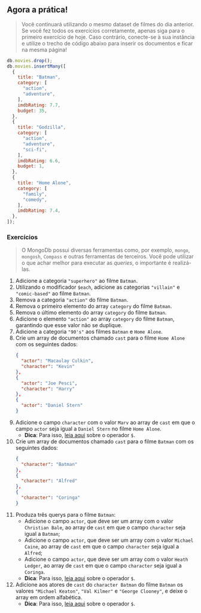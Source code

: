 ## Agora a prática!
> Você continuará utilizando o mesmo dataset de filmes do dia anterior. Se você fez todos os exercícios corretamente, apenas siga para o primeiro exercício de hoje. Caso contrário, conecte-se à sua instância e utilize o trecho de código abaixo para inserir os documentos e ficar na mesma página!

```js
db.movies.drop();
db.movies.insertMany([
  {
    title: "Batman",
    category: [
      "action",
      "adventure",
    ],
    imdbRating: 7.7,
    budget: 35,
  },
  {
    title: "Godzilla",
    category: [
      "action",
      "adventure",
      "sci-fi",
    ],
    imdbRating: 6.6,
    budget: 1,
  },
  {
    title: "Home Alone",
    category: [
      "family",
      "comedy",
    ],
    imdbRating: 7.4,
  },
]);
```

### Exercícios
> O MongoDb possui diversas ferramentas como, por exemplo, `mongo`, `mongosh`, `Compass` e outras ferramentas de terceiros. Você pode utilizar o que achar melhor para executar as *queries*, o importante é realizá-las.
01. Adicione a categoria `"superhero"` ao filme `Batman`.
02. Utilizando o modificador `$each`, adicione as categorias `"villain"` e `"comic-based"` ao filme `Batman`.
03. Remova a categoria `"action"` do filme `Batman`.
04. Remova o primeiro elemento do array `category` do filme `Batman`.
05. Remova o último elemento do array `category` do filme `Batman`.
06. Adicione o elemento `"action"` ao array `category` do filme `Batman`, garantindo que esse valor não se duplique.
07. Adicione a categoria `"90's"` aos filmes `Batman` e `Home Alone`.
08. Crie um array de documentos chamado `cast` para o filme `Home Alone` com os seguintes dados:
    ```json
    {
      "actor": "Macaulay Culkin",
      "character": "Kevin"
    },
    {
      "actor": "Joe Pesci",
      "character": "Harry"
    },
    {
      "actor": "Daniel Stern"
    }
    ```
09. Adicione o campo `character` com o valor `Marv` ao array de `cast` em que o campo `actor` seja igual a `Daniel Stern` no filme `Home Alone`.
    - **Dica**: Para isso, [leia aqui](https://docs.mongodb.com/manual/reference/operator/update/positional/) sobre o operador `$`.
10.  Crie um array de documentos chamado `cast` para o filme `Batman` com os seguintes dados:
      ```json
      {
        "character": "Batman"
      },
      {
        "character": "Alfred"
      },
      {
        "character": "Coringa"
      }
      ```
11. Produza três querys para o filme `Batman`:
    - Adicione o campo `actor`, que deve ser um array com o valor `Christian Bale`, ao array de `cast` em que o campo `character` seja igual a `Batman`;
    - Adicione o campo `actor`, que deve ser um array com o valor `Michael Caine`, ao array de `cast` em que o campo `character` seja igual a `Alfred`;
    - Adicione o campo `actor`, que deve ser um array com o valor `Heath Ledger`, ao array de `cast` em que o campo `character` seja igual a `Coringa`.
    - **Dica**: Para isso, [leia aqui](https://docs.mongodb.com/manual/reference/operator/update/positional/) sobre o operador `$`.
12.  Adicione aos atores de `cast` do `character Batman` do filme `Batman` os valores `"Michael Keaton"`, `"Val Kilmer"` e `"George Clooney"`, e deixe o array em ordem alfabética.
      - **Dica**: Para isso, [leia aqui](https://docs.mongodb.com/manual/reference/operator/update/positional/) sobre o operador `$`.
